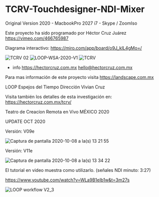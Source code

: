 # TCRV-Touchdesigner-NDI-Mixer

Original Version 2020 - MacbookPro 2027 i7 - Skype / ZoomIso

Este proyecto ha sido programado por 
Héctor Cruz Juárez
https://vimeo.com/466765987

Diagrama interactivo: https://miro.com/app/board/o9J_klL4gMo=/

![TCRV 02](https://user-images.githubusercontent.com/6895326/96169124-4c950180-0ee7-11eb-8266-80a2579a7239.jpg)
![LOOP-WSA-2020-V1](https://user-images.githubusercontent.com/6895326/96169370-9c73c880-0ee7-11eb-99ca-78834427369e.jpg)
![TCRV](https://user-images.githubusercontent.com/6895326/95414031-7c924280-08f2-11eb-8afe-915d383766a1.jpg)

+ info https://hectorcruz.com.mx
hello@hectorcruz.com.mx

Para mas información de este proyecto
visita https://landscape.com.mx

LOOP Espejos del Tiempo
Dirección Vivian Cruz

Visita también los detalles de esta investigación en: https://hectorcruz.com.mx/tcrv/

Teatro de Creacíon Remota en Vivo
MÉXICO 2020

UPDATE OCT 2020


Versión: V09e

![Captura de pantalla 2020-10-08 a la(s) 13 21 55](https://user-images.githubusercontent.com/6895326/95499820-79876880-096b-11eb-83f0-d4d761ca1402.jpg)

Versión: V11e

![Captura de pantalla 2020-10-08 a la(s) 13 34 22](https://user-images.githubusercontent.com/6895326/95499830-7be9c280-096b-11eb-965c-7b1cfe06ea79.jpg)



El tutorial en video muestra como utilizarlo. (señales NDI minuto: 3:27)

https://www.youtube.com/watch?v=WLa9B1eIb1w&t=3m27s

![LOOP workflow V2_3](https://user-images.githubusercontent.com/6895326/84718724-0894ee80-af3f-11ea-9197-64cac484b7ef.jpg)


